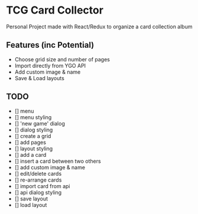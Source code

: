 # TCG Card Collector

Personal Project made with React/Redux to organize a card collection album

## Features (inc Potential)
- Choose grid size and number of pages
- Import directly from YGO API
- Add custom image & name
- Save & Load layouts

## TODO

- [] menu
- [] menu styling
- [] 'new game' dialog
- [] dialog styling
- [] create a grid
- [] add pages
- [] layout styling
- [] add a card
- [] insert a card between two others
- [] add custom image & name
- [] edit/delete cards
- [] re-arrange cards
- [] import card from api
- [] api dialog styling
- [] save layout
- [] load layout